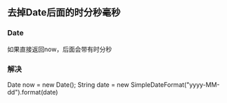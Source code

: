 ## 去掉Date后面的时分秒毫秒



### Date

如果直接返回now，后面会带有时分秒

### 解决

Date now = new Date();
String date = new SimpleDateFormat("yyyy-MM-dd").format(date)



























